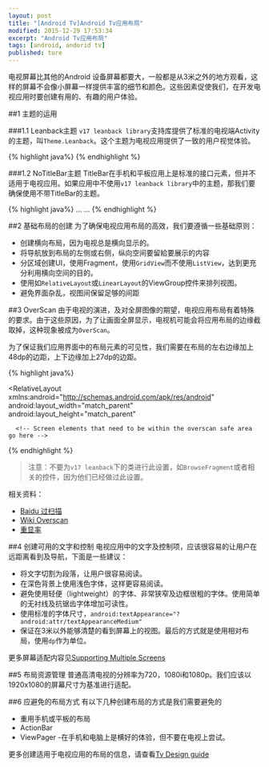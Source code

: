 ```yaml
---
layout: post
title: "[Android Tv]Android Tv应用布局"
modified: 2015-12-29 17:53:34
excerpt: "Android Tv应用布局"
tags: [android, andorid tv]
published: ture
---
```


电视屏幕比其他的Android 设备屏幕都要大，一般都是从3米之外的地方观看，这样的屏幕不会像小屏幕一样提供丰富的细节和颜色。这些因素促使我们，在开发电视应用时要创建有用的、有趣的用户体验。

##1 主题的运用

###1.1 Leanback主题
`v17 leanback library`支持库提供了标准的电视端Activity的主题，叫`Theme.Leanback`。这个主题为电视应用提供了一致的用户视觉体验。

{% highlight java%}
<activity
  android:name="com.example.android.TvActivity"
  android:label="@string/app_name"
  android:theme="@style/Theme.Leanback">
{% endhighlight %}

###1.2 NoTitleBar主题
TitleBar在手机和平板应用上是标准的接口元素，但并不适用于电视应用。如果应用中不使用`v17 leanback library`中的主题，那我们要确保使用不带TitleBar的主题。

{% highlight java%}
<application>
  ...
  <activity
    android:name="com.example.android.TvActivity"
    android:label="@string/app_name"
    android:theme="@android:style/Theme.NoTitleBar">
    ...
  </activity>
</application>
{% endhighlight %}

##2 基础布局的创建
为了确保电视应用布局的高效，我们要遵循一些基础原则：

- 创建横向布局，因为电视总是横向显示的。
- 将导航放到布局的左侧或右侧，纵向空间要留給要展示的内容
- 分区域创建UI，使用Fragment，使用`GridView`而不使用`ListView`，达到更充分利用横向空间的目的。
- 使用如`RelativeLayout`或`LinearLayout`的ViewGroup控件来排列视图。
- 避免界面杂乱，视图间保留足够的间距

##3 OverScan
由于电视的演进，及对全屏图像的期望，电视应用布局有着特殊的要求。由于这些原因，为了让画面全屏显示，电视机可能会将应用布局的边缘截取掉，这种现象被成为`OverScan`。

为了保证我们应用界面中的布局元素的可见性，我们需要在布局的左右边缘加上48dp的边距，上下边缘加上27dp的边距。

{% highlight java%}
<?xml version="1.0" encoding="utf-8"?>
<RelativeLayout xmlns:android="http://schemas.android.com/apk/res/android"
   android:layout_width="match_parent"
   android:layout_height="match_parent"
   >

   <!-- Screen elements that can render outside the overscan safe area go here -->

   <!-- Nested RelativeLayout with overscan-safe margin -->
   <RelativeLayout xmlns:android="http://schemas.android.com/apk/res/android"
       android:layout_width="match_parent"
       android:layout_height="match_parent"
       android:layout_marginTop="27dp"
       android:layout_marginBottom="27dp"
       android:layout_marginLeft="48dp"
       android:layout_marginRight="48dp">

      <!-- Screen elements that need to be within the overscan safe area go here -->

   </RelativeLayout>
</RelativeLayout>
{% endhighlight %}

> 注意：不要为`v17 leanback`下的类进行此设置，如`BrowseFragment`或者相关的控件，因为他们已经做过此设置。

相关资料：

- [Baidu 过扫描](http://baike.baidu.com/link?-url=0ozFdd0lXqJojygSxoZithYUEt-1ZO__n-v96vS2VLgu4TBCvfrDDhY1OS4dNDMKv4EL1nQP9OuGDOJ1sn8ivq)
- [Wiki Overscan](https://en.wikipedia.org/wiki/Overscan)
- [重显率](http://baike.baidu.com/link?url=DVhimQrfZA1VUwO3HRrLqVwWY1x5bCSydTHRP6RPixhGIBQYota2JJJ80Q-zJMH0WaCiCz6kVsn6TbslAd4piK)

##4 创建可用的文字和控制
电视应用中的文字及控制项，应该很容易的让用户在远距离看到及导航，下面是一些建议：

- 将文字切割为段落，让用户很容易阅读。
- 在深色背景上使用浅色字体，这样更容易阅读。
- 避免使用轻便（lightweight）的字体、非常狭窄及边框很粗的字体。使用简单的无衬线及抗锯齿字体增加可读性。
- 使用标准的字体尺寸，`android:textAppearance="?android:attr/textAppearanceMedium"`
- 保证在3米以外能够清楚的看到屏幕上的视图。最后的方式就是使用相对布局，使用`dp`作为单位。

更多屏幕适配内容见[Supporting Multiple Screens](https://developer.android.com/guide/practices/screens_support.html)

##5 布局资源管理
普通高清电视的分辨率为720，1080i和1080p。我们应该以1920x1080的屏幕尺寸为基准进行适配。

##6 应避免的布局方式
有以下几种创建布局的方式是我们需要避免的

- 重用手机或平板的布局
- ActionBar
- ViewPager -在手机和电脑上是横好的体验，但不要在电视上尝试。

更多创建适用于电视应用的布局的信息，请查看[Tv Design guide](https://developer.android.com/intl/zh-cn/design/tv/index.html)




